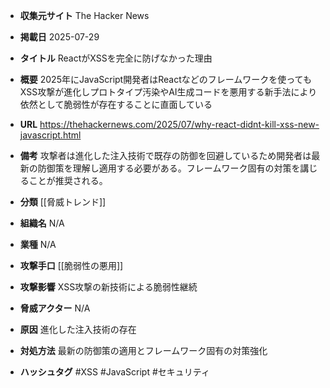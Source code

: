 - **収集元サイト**
The Hacker News

- **掲載日**
2025-07-29

- **タイトル**
ReactがXSSを完全に防げなかった理由

- **概要**
2025年にJavaScript開発者はReactなどのフレームワークを使ってもXSS攻撃が進化しプロトタイプ汚染やAI生成コードを悪用する新手法により依然として脆弱性が存在することに直面している

- **URL**
https://thehackernews.com/2025/07/why-react-didnt-kill-xss-new-javascript.html

- **備考**
攻撃者は進化した注入技術で既存の防御を回避しているため開発者は最新の防御策を理解し適用する必要がある。フレームワーク固有の対策を講じることが推奨される。

- **分類**
[[脅威トレンド]]

- **組織名**
N/A

- **業種**
N/A

- **攻撃手口**
[[脆弱性の悪用]]

- **攻撃影響**
XSS攻撃の新技術による脆弱性継続

- **脅威アクター**
N/A

- **原因**
進化した注入技術の存在

- **対処方法**
最新の防御策の適用とフレームワーク固有の対策強化

- **ハッシュタグ**
#XSS #JavaScript #セキュリティ
